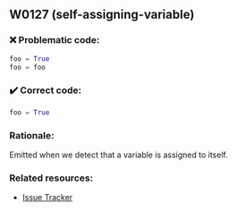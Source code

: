## W0127 (self-assigning-variable)

### :x: Problematic code:

```python
foo = True
foo = foo
```

### :heavy_check_mark: Correct code:

```python
foo = True
```

### Rationale:

Emitted when we detect that a variable is assigned to itself.

### Related resources:

- [Issue Tracker](https://github.com/PyCQA/pylint/issues?q=is%3Aissue+%22self-assigning-variable%22+OR+%22W0127%22)
